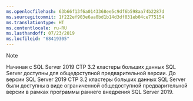 ```yaml
---
ms.openlocfilehash: 63b66f13f6a0143368ee5c9df6b598aa74b2287d
ms.sourcegitcommit: 1f222ef903e6aa0bd1b14d3df031eb04ce775154
ms.translationtype: HT
ms.contentlocale: ru-RU
ms.lasthandoff: 07/23/2019
ms.locfileid: "68419305"
---
```

> [!NOTE]
> Начиная с SQL Server 2019 CTP 3.2 кластеры больших данных SQL Server доступны для общедоступной предварительной версии.
> До версии SQL Server 2019 CTP 3.2 кластеры больших данных SQL Server были доступны в виде ограниченной общедоступной предварительной версии в рамках программы раннего внедрения SQL Server 2019.